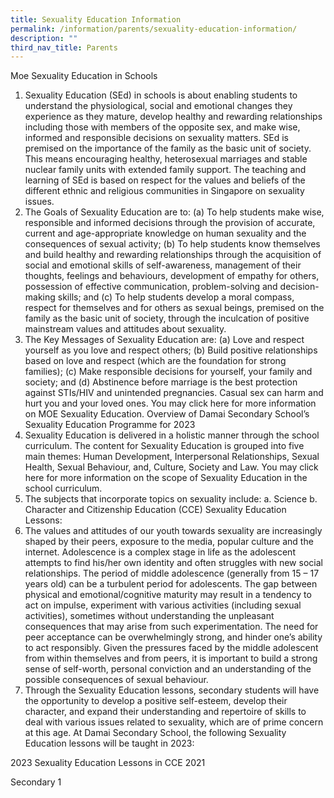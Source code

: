 ```yaml
---
title: Sexuality Education Information
permalink: /information/parents/sexuality-education-information/
description: ""
third_nav_title: Parents
---
```

Moe Sexuality Education in Schools

1. Sexuality Education (SEd) in schools is about enabling students to understand the physiological, social
and emotional changes they experience as they mature, develop healthy and rewarding relationships
including those with members of the opposite sex, and make wise, informed and responsible decisions on
sexuality matters. SEd is premised on the importance of the family as the basic unit of society. This means
encouraging healthy, heterosexual marriages and stable nuclear family units with extended family support.
The teaching and learning of SEd is based on respect for the values and beliefs of the different ethnic and
religious communities in Singapore on sexuality issues.
2. The Goals of Sexuality Education are to:
(a) To help students make wise, responsible and informed decisions through the provision of accurate,
current and age-appropriate knowledge on human sexuality and the consequences of sexual activity;
(b) To help students know themselves and build healthy and rewarding relationships through the
acquisition of social and emotional skills of self-awareness, management of their thoughts, feelings and
behaviours, development of empathy for others, possession of effective communication, problem-solving and
decision-making skills; and
(c) To help students develop a moral compass, respect for themselves and for others as sexual beings,
premised on the family as the basic unit of society, through the inculcation of positive mainstream values and
attitudes about sexuality.
3. The Key Messages of Sexuality Education are:
(a) Love and respect yourself as you love and respect others;
(b) Build positive relationships based on love and respect (which are the foundation for strong families);
(c) Make responsible decisions for yourself, your family and society; and
(d) Abstinence before marriage is the best protection against STIs/HIV and unintended pregnancies.
Casual sex can harm and hurt you and your loved ones.
You may click here for more information on MOE Sexuality Education.
Overview of Damai Secondary School’s Sexuality Education Programme for 2023
4. Sexuality Education is delivered in a holistic manner through the school curriculum. The content for
Sexuality Education is grouped into five main themes: Human Development, Interpersonal Relationships,
Sexual Health, Sexual Behaviour, and, Culture, Society and Law. You may click here for more information on
the scope of Sexuality Education in the school curriculum.
5. The subjects that incorporate topics on sexuality include:
a. Science
b. Character and Citizenship Education (CCE)
Sexuality Education Lessons:
6. The values and attitudes of our youth towards sexuality are increasingly shaped by their peers,
exposure to the media, popular culture and the internet. Adolescence is a complex stage in life as the
adolescent attempts to find his/her own identity and often struggles with new social relationships. The period
of middle adolescence (generally from 15 – 17 years old) can be a turbulent period for adolescents. The gap
between physical and emotional/cognitive maturity may result in a tendency to act on impulse, experiment
with various activities (including sexual activities), sometimes without understanding the unpleasant
consequences that may arise from such experimentation. The need for peer acceptance can be
overwhelmingly strong, and hinder one’s ability to act responsibly. Given the pressures faced by the middle
adolescent from within themselves and from peers, it is important to build a strong sense of self-worth,
personal conviction and an understanding of the possible consequences of sexual behaviour.
7. Through the Sexuality Education lessons, secondary students will have the opportunity to develop a
positive self-esteem, develop their character, and expand their understanding and repertoire of skills to deal
with various issues related to sexuality, which are of prime concern at this age.
At Damai Secondary School, the following Sexuality Education lessons will be taught in 2023:

2023 Sexuality Education Lessons in CCE 2021

Secondary 1